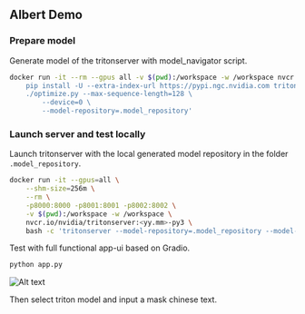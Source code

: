 ## Albert Demo

### Prepare model

Generate model of the tritonserver with model_navigator script.

```bash
docker run -it --rm --gpus all -v $(pwd):/workspace -w /workspace nvcr.io/nvidia/pytorch:<yy.mm>-py3 bash -c '\
    pip install -U --extra-index-url https://pypi.ngc.nvidia.com triton-model-navigator && \
    ./optimize.py --max-sequence-length=128 \
        --device=0 \
        --model-repository=.model_repository'
```

### Launch server and test locally

Launch tritonserver with the local generated model repository in the folder `.model_repository`.

```bash
docker run -it --gpus=all \
    --shm-size=256m \
    --rm \
    -p8000:8000 -p8001:8001 -p8002:8002 \
    -v $(pwd):/workspace -w /workspace \
    nvcr.io/nvidia/tritonserver:<yy.mm>-py3 \
    bash -c 'tritonserver --model-repository=.model_repository --model-control-mode=explicit --load-model=albert_masklm'
```

Test with full functional app-ui based on Gradio.
```bash
python app.py
```

![Alt text](image.png)

Then select triton model and input a mask chinese text.